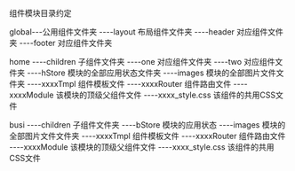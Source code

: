 
组件模块目录约定

global---公用组件文件夹
----layout 布局组件文件夹
    ----header 对应组件文件夹
    ----footer 对应组件文件夹


home
----children 子组件文件夹
     ----one 对应组件文件夹
     ----two 对应组件文件夹
----hStore 模块的全部应用状态文件夹
----images 模块的全部图片文件文件夹
----xxxxTmpl 组件模板文件
----xxxxRouter 组件路由文件
----xxxxModule 该模块的顶级父组件文件
----xxxx_style.css 该组件的共用CSS文件




busi
----children 子组件文件夹
----bStore 模块的应用状态
----images 模块的全部图片文件文件夹
----xxxxTmpl 组件模板文件
----xxxxRouter 组件路由文件
----xxxxModule 该模块的顶级父组件文件
----xxxx_style.css 该组件的共用CSS文件
